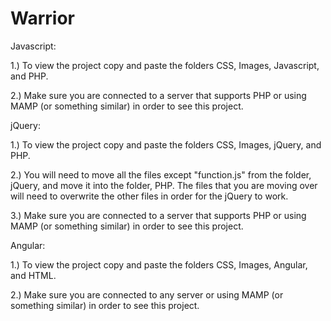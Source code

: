 # Warrior

Javascript:

1.) To view the project copy and paste the folders CSS, Images, Javascript, and PHP.

2.) Make sure you are connected to a server that supports PHP or using MAMP (or something similar) in order to see this project.

jQuery:

1.) To view the project copy and paste the folders CSS, Images, jQuery, and PHP.

2.) You will need to move all the files except "function.js" from the folder, jQuery, and move it into the folder, PHP. The files that you are moving over will need to overwrite the other files in order for the jQuery to work.

3.) Make sure you are connected to a server that supports PHP or using MAMP (or something similar) in order to see this project.

Angular:

1.) To view the project copy and paste the folders CSS, Images, Angular, and HTML.

2.) Make sure you are connected to any server or using MAMP (or something similar) in order to see this project.
